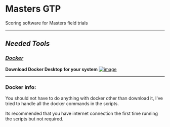 # Masters GTP
Scoring software for Masters field trials

---
## *Needed Tools*
### [*Docker*](https://www.docker.com/get-started/)
**Download Docker Desktop for your system**
[![image](https://github.com/user-attachments/assets/bc1f8089-c97a-4057-8995-795c184d91b0)](https://www.docker.com/get-started/)

---
### Docker info:

You should not have to do anything with docker other than download it, I've tried to handle all the docker commands in the scripts.

Its recommended that you have internet connection the first time running the scripts but not required.
